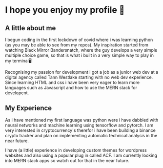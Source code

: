 # I hope you enjoy my profile :speech_balloon:
## A little about me
I begun coding in the first lockdown of covid where i was learning python (as you may be able to see from my repos). My inspiration started from watching Black Mirror Bandersnatch, where the guy develops a very simple multiple choice game, so that is what i built in a very simple way to play in my terminal:desktop_computer:

Recognising my passion for development i got a job as a junior web dev at a digital agency called Tann Westlake starting with no web dev experience. Since learning HTML and css i have been very eager to learn more languages such as Javascript and how to use the MERN stack for developent.

## My Experience

As i have mentioned my first language was python were i have dabbled with neural networks and machine learning using tensorflow and pytorch. I am very interested in cryptocurrency's therefor i have been building a binance crypto tracker and plan on implementing automatic technical analysis in the near future.

I have (a little) experience in developing custom themes for wordpress websites and also using a popular plug in called ACF. I am currently looking into MERN stack apps so watch out for that in the near future.